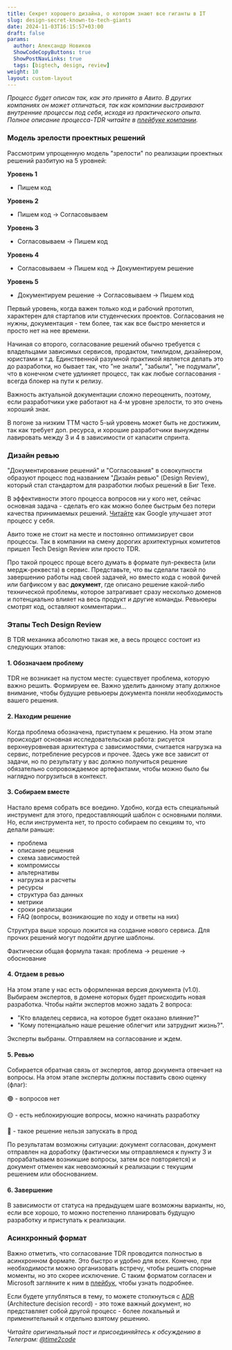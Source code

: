 ```yaml
---
title: Секрет хорошего дизайна, о котором знают все гиганты в IT
slug: design-secret-known-to-tech-giants                 
date: 2024-11-03T16:15:57+03:00
draft: false                                 
params:
  author: Александр Новиков                  
  ShowCodeCopyButtons: true
  ShowPostNavLinks: true
  tags: [bigtech, design, review]         
weight: 10
layout: custom-layout                                   
---
```


*Процесс будет описан так, как это принято в Авито. В других компаниях он может отличаться, так как компании выстраивают внутренние процессы под себя, исходя из практического опыта. Полное описание процесса-TDR читайте в [плейбуке компании](https://github.com/avito-tech/playbook/blob/master/tech_design_review.md).*

### Модель зрелости проектных решений

Рассмотрим упрощенную модель "зрелости" по реализации проектных решений разбитую на 5 уровней:

**Уровень 1**
- Пишем код

**Уровень 2**
- Пишем код -> Согласовываем

**Уровень 3**
- Согласовываем -> Пишем код

**Уровень 4**
- Согласовываем -> Пишем код -> Документируем решение

**Уровень 5**
- Документируем решение -> Согласовываем -> Пишем код

Первый уровень, когда важен только код и рабочий прототип, характерен для стартапов или студенческих проектов. Согласования не нужны, документация - тем более, так как все быстро меняется и просто нет на нее времени.

Начиная со второго, согласование решений обычно требуется с владельцами зависимых сервисов, продактом, тимлидом, дизайнером, юристами и т.д. Единственной разумной практикой является делать это до разработки, но бывает так, что "не знали", "забыли", "не подумали", что в конечном счете удлиняет процесс, так как любые согласования - всегда блокер на пути к релизу. 

Важность актуальной документации сложно переоценить, поэтому, если разработчики уже работают на 4-м уровне зрелости, то это очень хороший знак.

В погоне за низким TTM часто 5-ый уровень может быть не достижим, так как требует доп. ресурса, и хорошие разработчики вынуждены лавировать между 3 и 4 в зависимости от капасити спринта. 

### Дизайн ревью

"Документирование решений" и "Согласования" в совокупности образуют процесс под названием "Дизайн ревью" (Design Review), который стал стандартом для разработки любых решений в Биг Техе. 

В эффективности этого процесса вопросов ни у кого нет, сейчас основная задача - сделать его как можно более быстрым без потери качества принимаемых решений. [Читайте](https://storage.googleapis.com/gweb-research2023-media/pubtools/7298.pdf) как Google улучшает этот процесс у себя. 

Авито тоже не стоит на месте и постоянно оптимизирует свои процессы. Так в компании на смену дорогих архитектурных комитетов пришел Tech Design Review или просто TDR. 

Про такой процесс проще всего думать в формате пул-реквеста (или мердж-реквеста) в сервис. Представьте, что вы сделали такой по завершению работы над своей задачей, но вместо кода с новой фичей или багфиксом у вас **документ**, где описано решение какой-либо технической проблемы, которое затрагивает сразу несколько доменов и потенциально влияет на весь продукт и другие команды. Ревьюеры смотрят код, оставляют комментарии... 

### Этапы Tech Design Review

В TDR механика абсолютно такая же, а весь процесс состоит из следующих этапов:

#### 1. Обозначаем проблему

TDR не возникает на пустом месте: существует проблема, которую важно решить. Формируем ее. Важно уделить данному этапу должное внимание, чтобы будущие ревьюеры документа поняли необходимость вашего решения. 

#### 2. Находим решение

Когда проблема обозначена, приступаем к решению. На этом этапе происходит основная исследовательская работа: рисуется верхнеуровневая архитектура с зависимостями, считается нагрузка на сервис, потребление ресурсов и прочее. Здесь уже все зависит от задачи, но по результату у вас должно получиться решение обязательно сопровождаемое артефактами, чтобы можно было бы наглядно погрузиться в контекст.  

#### 3. Собираем вместе

Настало время собрать все воедино. Удобно, когда есть специальный инструмент для этого, предоставляющий шаблон с основными полями. Но, если инструмента нет, то просто собираем по секциям то, что делали раньше: 

- проблема
- описание решения
- схема зависимостей
- компромиссы
- альтернативы
- нагрузка и расчеты
- ресурсы
- структура баз данных
- метрики
- сроки реализации
- FAQ (вопросы, возникающие по ходу и ответы на них)

Структура выше хорошо ложится на создание нового сервиса. Для прочих решений могут подойти другие шаблоны.

Фактически общая формула такая:
проблема -> решение -> обоснование

#### 4. Отдаем в ревью

На этом этапе у нас есть оформленная версия документа (v1.0). Выбираем экспертов, в домене которых будет происходить новая разработка. Чтобы найти экспертов можно задать 2 вопроса: 
- "Кто владелец сервиса, на которое будет оказано влияние?"
- "Кому потенциально наше решение облегчит или затруднит жизнь?". 

Эксперты выбраны. Отправляем на согласование и ждем. 

#### 5. Ревью

Собирается обратная связь от экспертов, автор документа отвечает на вопросы. На этом этапе эксперты должны поставить свою оценку (флаг): 

🟢 - вопросов нет

🟡 - есть неблокирующие вопросы, можно начинать разработку

🔴 - такое решение нельзя запускать в прод

По результатам возможны ситуации: документ согласован, документ отправлен на доработку (фактически мы отправляемся к пункту 3 и прорабатываем возникшие вопросы, затем все повторяется) и документ отменен как невозможный к реализации с текущим решением или обоснованием.

#### 6. Завершение

В зависимости от статуса на предыдущем шаге возможны варианты, но, если все хорошо, то можно постепенно планировать будущую разработку и приступать к реализации.

### Асинхронный формат

Важно отметить, что согласование TDR проводится полностью в асинхронном формате. Это быстро и удобно для всех. Конечно, при необходимости можно организовать встречу, чтобы решить спорные моменты, но это скорее исключение. С таким форматом согласен и Microsoft загляните к ним в [плейбук](https://microsoft.github.io/code-with-engineering-playbook/design/design-reviews/recipes/async-design-reviews/), чтобы узнать подробнее. 

Если будете углубляться в тему, то можете столкнуться с [ADR](https://github.com/joelparkerhenderson/architecture-decision-record) (Architecture decision record) - это тоже важный документ, но представляет собой другой процесс - более локальный и применительный к отдельно взятому решению.

*Читайте оригинальный пост и присоединяйтесь к обсуждению в Телеграм: [@time2code](https://t.me/time2code/279)*